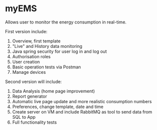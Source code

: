# myEMS
Allows user to monitor the energy consumption in real-time.

First version include:
1. Overview, first template
2. "Live" and History data monitoring
3. Java spring security for user log in and log out
4. Authorisation roles
5. User creation
6. Basic operation tests via Postman
7. Manage devices

Second version will include:
1. Data Analysis (home page improvement)
2. Report generator
3. Automatic live page update and more realistic consumption numbers
4. Preferences, change template, date and time
5. Create server on VM and include RabbitMQ as tool to send data from SQL to App
6. Full functionality tests

